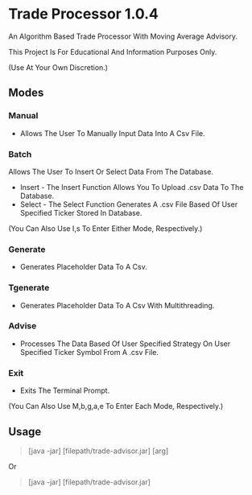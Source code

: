 # Trade Processor 1.0.4

An Algorithm Based Trade Processor With Moving Average Advisory. 

This Project Is For Educational And Information Purposes Only. 

(Use At Your Own Discretion.)

## Modes

### Manual 
- Allows The User To Manually Input Data Into A Csv File.

### Batch 

Allows The User To Insert Or Select Data From The Database. 
- Insert - The Insert Function Allows You To Upload .csv Data To The Database. 
- Select - The Select Function Generates A .csv File Based Of User Specified Ticker Stored In Database.

(You Can Also Use I,s To Enter Either Mode, Respectively.)

### Generate 
- Generates Placeholder Data To A Csv.

### Tgenerate 
- Generates Placeholder Data To A Csv With Multithreading.

### Advise 
- Processes The Data Based Of User Specified Strategy On User Specified Ticker Symbol From A .csv File.

### Exit 
- Exits The Terminal Prompt.

(You Can Also Use M,b,g,a,e To Enter Each Mode, Respectively.)

## Usage

> [java -jar] [filepath/trade-advisor.jar] [arg]

Or

> [java -jar] [filepath/trade-advisor.jar] 
